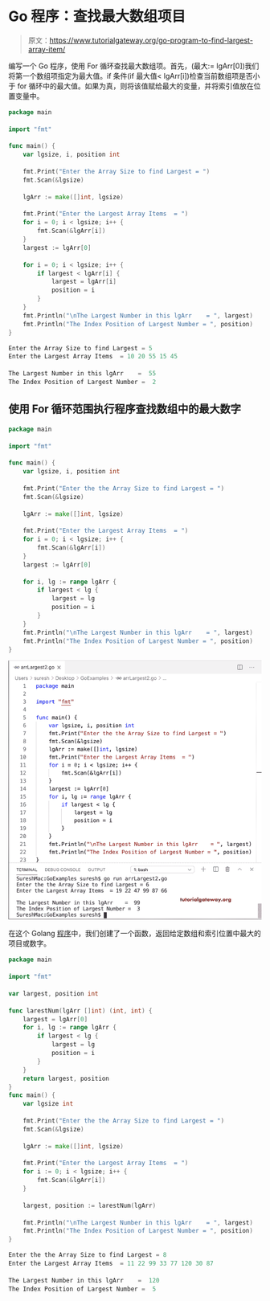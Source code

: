 # Go 程序：查找最大数组项目

> 原文：<https://www.tutorialgateway.org/go-program-to-find-largest-array-item/>

编写一个 Go 程序，使用 For 循环查找最大数组项。首先，(最大:= lgArr[0])我们将第一个数组项指定为最大值。if 条件(if 最大值< lgArr[i])检查当前数组项是否小于 for 循环中的最大值。如果为真，则将该值赋给最大的变量，并将索引值放在位置变量中。

```go
package main

import "fmt"

func main() {
    var lgsize, i, position int

    fmt.Print("Enter the Array Size to find Largest = ")
    fmt.Scan(&lgsize)

    lgArr := make([]int, lgsize)

    fmt.Print("Enter the Largest Array Items  = ")
    for i = 0; i < lgsize; i++ {
        fmt.Scan(&lgArr[i])
    }
    largest := lgArr[0]

    for i = 0; i < lgsize; i++ {
        if largest < lgArr[i] {
            largest = lgArr[i]
            position = i
        }
    }
    fmt.Println("\nThe Largest Number in this lgArr    = ", largest)
    fmt.Println("The Index Position of Largest Number = ", position)
}
```

```go
Enter the Array Size to find Largest = 5
Enter the Largest Array Items  = 10 20 55 15 45

The Largest Number in this lgArr    =  55
The Index Position of Largest Number =  2
```

## 使用 For 循环范围执行程序查找数组中的最大数字

```go
package main

import "fmt"

func main() {
    var lgsize, i, position int

    fmt.Print("Enter the the Array Size to find Largest = ")
    fmt.Scan(&lgsize)

    lgArr := make([]int, lgsize)

    fmt.Print("Enter the Largest Array Items  = ")
    for i = 0; i < lgsize; i++ {
        fmt.Scan(&lgArr[i])
    }
    largest := lgArr[0]

    for i, lg := range lgArr {
        if largest < lg {
            largest = lg
            position = i
        }
    }
    fmt.Println("\nThe Largest Number in this lgArr    = ", largest)
    fmt.Println("The Index Position of Largest Number = ", position)
}
```

![Go Program to Find Largest Array Item 2](img/13e631b339c1294800b5f19561c03bbc.png)

在这个 Golang [程序](https://www.tutorialgateway.org/go-programs/)中，我们创建了一个函数，返回给定数组和索引位置中最大的项目或数字。

```go
package main

import "fmt"

var largest, position int

func larestNum(lgArr []int) (int, int) {
    largest = lgArr[0]
    for i, lg := range lgArr {
        if largest < lg {
            largest = lg
            position = i
        }
    }
    return largest, position
}
func main() {
    var lgsize int

    fmt.Print("Enter the the Array Size to find Largest = ")
    fmt.Scan(&lgsize)

    lgArr := make([]int, lgsize)

    fmt.Print("Enter the Largest Array Items  = ")
    for i := 0; i < lgsize; i++ {
        fmt.Scan(&lgArr[i])
    }

    largest, position := larestNum(lgArr)

    fmt.Println("\nThe Largest Number in this lgArr    = ", largest)
    fmt.Println("The Index Position of Largest Number = ", position)
}
```

```go
Enter the the Array Size to find Largest = 8
Enter the Largest Array Items  = 11 22 99 33 77 120 30 87

The Largest Number in this lgArr    =  120
The Index Position of Largest Number =  5
```